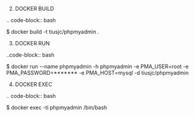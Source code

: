 2. DOCKER BUILD

.. code-block:: bash

  $ docker build -t tiusjc/phpmyadmin .

3. DOCKER RUN 

..code-block:: bash

  $ docker run --name phpmyadmin -h phpmyadmin -e PMA_USER=root -e PMA_PASSWORD=******* -e PMA_HOST=mysql -d tiusjc/phpmyadmin

4. DOCKER EXEC

.. code-block:: bash

  $ docker exec -ti phpmyadmin /bin/bash


